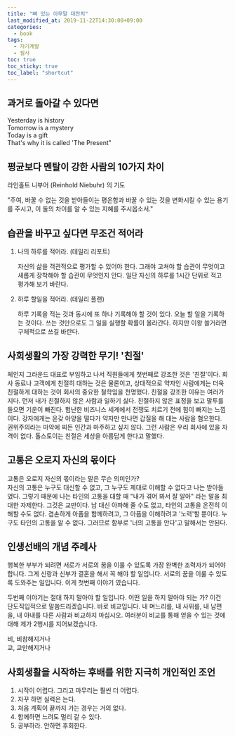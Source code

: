 ```yaml
---
title: "뼈 있는 아무말 대잔치"
last_modified_at: 2019-11-22T14:30:00+09:00
categories:
  - book
tags:
  - 자기계발
  - 필사
toc: true
toc_sticky: true
toc_label: "shortcut"
---
```


## 과거로 돌아갈 수 있다면

Yesterday is history  
Tomorrow is a mystery  
Today is a gift  
That's why it is called 'The Present"

## 평균보다 멘탈이 강한 사람의 10가지 차이

라인홀트 니부어 (Reinhold Niebuhr) 의 기도

"주여, 바꿀 수 없는 것을 받아들이는 평온함과 바꿀 수 있는 것을 변화시킬 수 있는 용기를 주시고, 이 둘의 차이를 알 수 있는 지혜를 주시옵소서."

## 습관을 바꾸고 싶다면 무조건 적어라

1. 나의 하루를 적어라. (데일리 리포트)

    자신의 삶을 객관적으로 평가할 수 있어야 한다.
    그래야 고쳐야 할 습관이 무엇이고 새롭게 장착해야 할 습관이 무엇인지 안다. 일단 자신의 하루를 1시간 단위로 적고 평가해 보기 바란다.

2. 하루 할일을 적어라. (데일리 플랜)

    하루 기록을 적는 것과 동시에 또 하나 기록해야 할 것이 있다. 오늘 할 일을 기록하는 것이다. 쓰는 것만으로도 그 일을 실행할 확률이 올라간다. 하지만 이왕 쓸거라면 구체적으로 쓰길 바란다.

## 사회생활의 가장 강력한 무기! '친절'

체인지 그라운드 대표로 부임하고 나서 직원들에게 첫번째로 강조한 것은 '친절'이다. 회사 동료나 고객에게 친절히 대하는 것은 물론이고, 상대적으로 약자인 사람에게는 더욱 친절하게 대하는 것이 회사의 중요한 철학임을 천명했다. 친절을 강조한 이유는 여러가지다. 먼저 내가 친절하지 않은 사람과 일하기 싫다. 친절하지 않은 표정을 보고 말투를 들으면 기운이 빠진다. 험난한 비즈니스 세계에서 전쟁도 치르기 전에 힘이 빠지는 느낌이다. 강자에게는 온갖 아양을 떨다가 약자만 만나면 갑질을 해 대는 사람을 혐오한다. 권위주의라는 마약에 찌든 인간과 마주하고 싶지 않다. 그런 사람은 우리 회사에 있을 자격이 없다. 톨스토이는 친절은 세상을 아름답게 한다고 말했다.

## 고통은 오로지 자신의 몫이다

고통은 오로지 자신의 몫이라는 말은 무슨 의미인가?  
자신의 고통은 누구도 대신할 수 없고, 그 누구도 제대로 이해할 수 없다고 나는 받아들였다. 그렇기 때문에 나는 타인의 고통을 대할 때 "내가 겪어 봐서 잘 알아" 라는 말을 최대한 자제한다. 그것은 교만이다. 남 대신 아파해 줄 수도 없고, 타인의 고통을 온전히 이해할 수도 없다.
겸손하게 아픔을 함께하려고, 그 아픔을 이해하려고 '노력'할 뿐이다. 누구도 타인의 고통을 알 수 없다. 그러므로 함부로 '너의 고통을 안다'고 말해서는 안된다.

## 인생선배의 개념 주례사

행복한 부부가 되려면 서로가 서로의 꿈을 이룰 수 있도록 가장 완벽한 조력자가 되어야 합니다. 그게 신랑과 신부가 결혼을 해서 꼭 해야 할 일입니다.
서로의 꿈을 이룰 수 있도록 도와주는 일입니다. 이게 첫번째 이야기 였습니다.

두번째 이야기는 절대 하지 말아야 할 일입니다. 어떤 일을 하지 말아야 되는 가? 이건 단도직입적으로 말씀드리겠습니다. 바로 비교입니다.
내 며느리를, 내 사위를, 내 남편을, 내 아내를 다른 사람과 비교하지 마십시오. 여러분이 비교를 통해 얻을 수 있는 것에 대해 제가 2행시를 지어보겠습니다.

비, 비참해지거나  
교, 교만해지거나

## 사회생활을 시작하는 후배를 위한 지극히 개인적인 조언

1. 시작이 어렵다. 그리고 마무리는 훨씬 더 어렵다.
2. 자꾸 하면 실력은 는다.
3. 처음 계획이 끝까지 가는 경우는 거의 없다.
4. 함께하면 느려도 멀리 갈 수 있다.
5. 공부하라. 안하면 후회한다.
